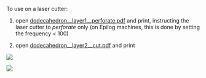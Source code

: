 To use on a laser cutter:

1. open [dodecahedron__layer1__perforate.pdf](https://rawgithub.com/DeeNewcum/laser_cutter/master/dodecahedron/dodecahedron__layer1__perforate.pdf) and print, instructing the laser cutter to *perforate* only  (on Epilog machines, this is done by setting the frequency < 100)

2. open [dodecahedron__layer2__cut.pdf](https://rawgithub.com/DeeNewcum/laser_cutter/master/dodecahedron/dodecahedron__layer2__cut.pdf) and print

![](https://raw.github.com/DeeNewcum/laser_cutter/master/dodecahedron/dodecahedron.png)

![](https://raw.github.com/DeeNewcum/laser_cutter/master/dodecahedron/dodecahedron_flat.png)
